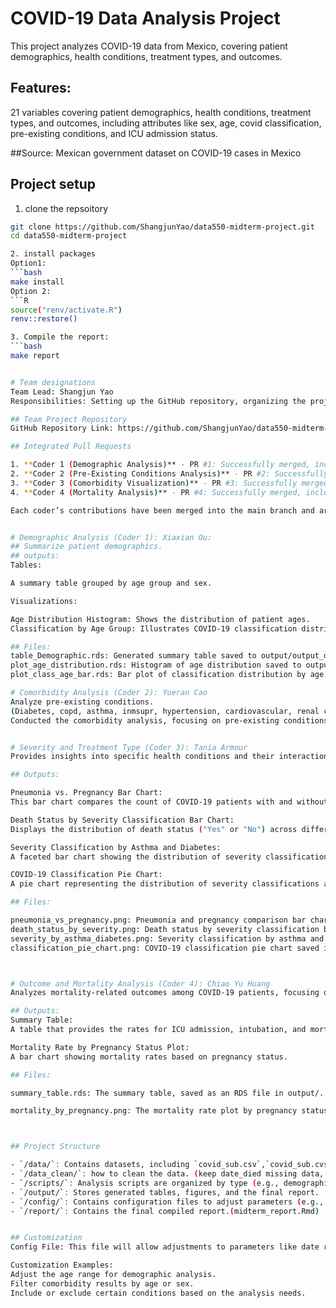 # COVID-19 Data Analysis Project

This project analyzes COVID-19 data from Mexico, covering patient demographics, health conditions, treatment types, and outcomes.

## Features: 
21 variables covering patient demographics, health conditions, treatment types, and outcomes, including attributes like sex, age, covid classification, pre-existing conditions, and ICU admission status.

##Source: 
Mexican government dataset on COVID-19 cases in Mexico

## Project setup
1. clone the repsoitory
```bash
git clone https://github.com/ShangjunYao/data550-midterm-project.git
cd data550-midterm-project

2. install packages
Option1:
```bash
make install
Option 2:
```R
source("renv/activate.R")
renv::restore()

3. Compile the report:
```bash 
make report


# Team designations
Team Lead: Shangjun Yao
Responsibilities: Setting up the GitHub repository, organizing the project structure, managing the configuration file, merging/testing code from team members, and compiling the final report.

## Team Project Repository
GitHub Repository Link: https://github.com/ShangjunYao/data550-midterm-project

## Integrated Pull Requests

1. **Coder 1 (Demographic Analysis)** - PR #1: Successfully merged, including demographic summary table and visualizations.
2. **Coder 2 (Pre-Existing Conditions Analysis)** - PR #2: Successfully merged, including bar chart and prevalence table for comorbidities.
3. **Coder 3 (Comorbidity Visualization)** - PR #3: Successfully merged, adding multiple visualizations, including severity and mortality analyses.
4. **Coder 4 (Mortality Analysis)** - PR #4: Successfully merged, including ICU, intubation, and mortality rate analysis along with a pregnancy-based mortality plot.

Each coder’s contributions have been merged into the main branch and are documented in the README file with appropriate descriptions and links to their outputs in the `output` folder.


# Demographic Analysis (Coder 1): Xiaxian Ou:
## Summarize patient demographics.
## outputs: 
Tables:

A summary table grouped by age group and sex.

Visualizations:

Age Distribution Histogram: Shows the distribution of patient ages.
Classification by Age Group: Illustrates COVID-19 classification distribution segmented by age group.

## Files:
table_Demographic.rds: Generated summary table saved to output/output_demographic/.
plot_age_distribution.rds: Histogram of age distribution saved to output/output_demographic/.
plot_class_age_bar.rds: Bar plot of classification distribution by age group saved to output/output_demographic/.

# Comorbidity Analysis (Coder 2): Yueran Cao
Analyze pre-existing conditions.
(Diabetes, copd, asthma, inmsupr, hypertension, cardiovascular, renal chronic, other disease, obesity, tobacco)
Conducted the comorbidity analysis, focusing on pre-existing conditions and their prevalence among COVID-19 patients, with visual and tabular outputs.


# Severity and Treatment Type (Coder 3): Tania Armour
Provides insights into specific health conditions and their interactions among COVID-19 patients, with a focus on visualizing relationships between pneumonia, pregnancy, asthma, diabetes, death status, and COVID-19 severity classification.

## Outputs:

Pneumonia vs. Pregnancy Bar Chart:
This bar chart compares the count of COVID-19 patients with and without pneumonia, segmented by pregnancy status.

Death Status by Severity Classification Bar Chart:
Displays the distribution of death status ("Yes" or "No") across different COVID-19 severity classifications.

Severity Classification by Asthma and Diabetes:
A faceted bar chart showing the distribution of severity classification, segmented by asthma and diabetes status.

COVID-19 Classification Pie Chart:
A pie chart representing the distribution of severity classifications among COVID-19 patients.

## Files:

pneumonia_vs_pregnancy.png: Pneumonia and pregnancy comparison bar chart saved in output/.
death_status_by_severity.png: Death status by severity classification bar chart saved in output/.
severity_by_asthma_diabetes.png: Severity classification by asthma and diabetes bar chart saved in output/.
classification_pie_chart.png: COVID-19 classification pie chart saved in output/.



# Outcome and Mortality Analysis (Coder 4): Chiao Yu Huang
Analyzes mortality-related outcomes among COVID-19 patients, focusing on ICU admission rates, intubation rates, and mortality rates. Additionally, it explores mortality differences based on pregnancy status.

## Outputs:
Summary Table:
A table that provides the rates for ICU admission, intubation, and mortality among COVID-19 patients.

Mortality Rate by Pregnancy Status Plot:
A bar chart showing mortality rates based on pregnancy status.

## Files:

summary_table.rds: The summary table, saved as an RDS file in output/.

mortality_by_pregnancy.png: The mortality rate plot by pregnancy status, saved as a .png file in output/.



## Project Structure

- `/data/`: Contains datasets, including `covid_sub.csv`,`covid_sub.cvs`.
- `/data_clean/`: how to clean the data. (keep date_died missing data, then clean rest of the missing data).
- `/scripts/`: Analysis scripts are organized by type (e.g., demographics, comorbidities).
- `/output/`: Stores generated tables, figures, and the final report.
- `/config/`: Contains configuration files to adjust parameters (e.g., file paths, report titles).
- `/report/`: Contains the final compiled report.(midterm_report.Rmd)


## Customization
Config File: This file will allow adjustments to parameters like date ranges, output formats, and specific conditions.

Customization Examples:
Adjust the age range for demographic analysis.
Filter comorbidity results by age or sex.
Include or exclude certain conditions based on the analysis needs.


